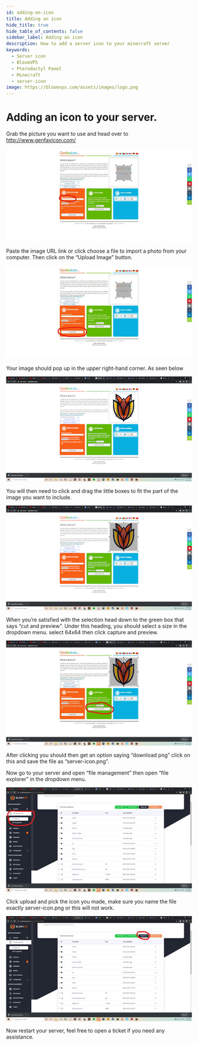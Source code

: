 ```yaml
---
id: adding-an-icon
title: Adding an icon
hide_title: true
hide_table_of_contents: false
sidebar_label: Adding an icon
description: How to add a server icon to your minecraft server
keywords:
  - Server icon
  - BloomVPS
  - Pterodactyl Panel
  - Minecraft
  - server-icon
image: https://bloomvps.com/assets/images/logo.png
---
```

# Adding an icon to your server.

Grab the picture you want to use and head over to http://www.genfavicon.com/

![BloomVPS 2FA](../static/img/adding-an-icon/adding-an-icon1.png)

Paste the image URL link or click choose a file to import a photo from your computer.
Then click on the “Upload Image” button.

![BloomVPS 2FA](../static/img/adding-an-icon/adding-an-icon2.png)

Your image should pop up in the upper right-hand corner. As seen below

![BloomVPS 2FA](../static/img/adding-an-icon/adding-an-icon3.png)

You will then need to click and drag the little boxes to fit the part of the image you want to include.

![BloomVPS 2FA](../static/img/adding-an-icon/adding-an-icon4.png)

When you’re satisfied with the selection head down to the green box that says “cut and preview”. Under this heading, you should select a size in the dropdown menu. select 64x64 then click capture and preview.

![BloomVPS 2FA](../static/img/adding-an-icon/adding-an-icon5.png)


After clicking you should then get an option saying “download png” click on this and save the file as “server-icon.png”. 

Now go to your server and open “file management” then open “file explorer” in the dropdown menu.

![BloomVPS 2FA](../static/img/adding-an-icon/adding-an-icon6.png)

Click upload and pick the icon you made, make sure you name the file exactly server-icon.png or this will not work.

![BloomVPS 2FA](../static/img/adding-an-icon/adding-an-icon7.png)


Now restart your server, feel free to open a ticket if you need any assistance. 



